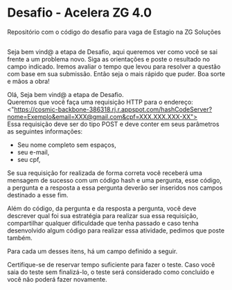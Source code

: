 # Desafio - Acelera ZG 4.0  

Repositório com o código do desafio para vaga de Estagio na ZG Soluções

##

Seja bem vind@ a etapa de Desafio, aqui queremos ver como você se sai frente a um problema novo. Siga as orientações e poste o resultado no campo indicado. Iremos avaliar o tempo que levou para resolver a questão com base em sua submissão. Então seja o mais rápido que puder. Boa sorte e mãos a obra!  

Olá, Seja bem vind@ a etapa de Desafio.  
Queremos que você faça uma requisição HTTP para o endereço:  
<"https://cosmic-backbone-386318.rj.r.appspot.com/hashCodeServer?nome=Exemplo&email=XXX@gmail.com&cpf=XXX.XXX.XXX-XX">  
Essa requisição deve ser do tipo POST e deve conter em seus parâmetros as seguintes informações:  

 - Seu nome completo sem espaços,
 - seu e-mail,
 - seu cpf,

Se sua requisição for realizada de forma correta você receberá uma mensagem de sucesso com um código hash e uma pergunta, esse código, a pergunta e a resposta a essa pergunta deverão ser inseridos nos campos destinado a esse fim.  

Além do código, da pergunta e da resposta a pergunta, você deve descrever qual foi sua estratégia para realizar sua essa requisição, compartilhar qualquer dificuldade que tenha passado e caso tenha desenvolvido algum código para realizar essa atividade, pedimos que poste também.  

Para cada um desses itens, há um campo definido a seguir.  

Certifique-se de reservar tempo suficiente para fazer o teste. Caso você saia do teste sem finalizá-lo, o teste será considerado como concluído e você não poderá fazer novamente.  

